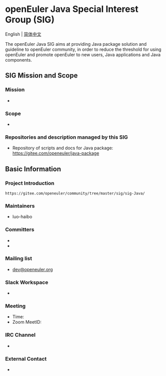 # openEuler Java Special Interest Group (SIG)
English | [简体中文](./sig-Java_cn.md)

The openEuler Java SIG aims at providing Java package solution and guideline to openEuler community, in order to reduce the threshold for using openEuler and promote openEuler to new users, Java applications and Java components.

## SIG Mission and Scope

### Mission
- 

### Scope
- 


### Repositories and description managed by this SIG

- Repository of scripts and docs for Java package: https://gitee.com/openeuler/java-package

## Basic Information

### Project Introduction
    https://gitee.com/openeuler/community/tree/master/sig/sig-Java/

### Maintainers
- luo-haibo

### Committers
- 
- 

### Mailing list
- dev@openeuler.org

### Slack Workspace
- 

### Meeting
- Time: 
- Zoom MeetID: 

### IRC Channel
- 

### External Contact
- 
